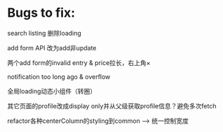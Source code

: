 # Bugs to fix:

search listing 删除loading

add form API 改为add非update

两个add form的invalid entry & price拉长，右上角×

notification too long ago & overflow

全局loading动态小组件（转圈）

其它页面的profile改成display only并从父级获取profile信息？避免多次fetch

refactor各种centerColumn的styling到common --> 统一控制宽度




